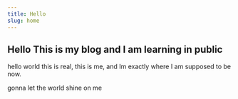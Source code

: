 ```yaml
---
title: Hello
slug: home
---
```


## Hello This is my blog and I am learning in public
hello world this is real, this is me, and Im exactly where I am supposed to be now. 

gonna let the world shine on me 